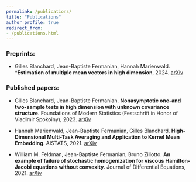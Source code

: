 ```yaml
---
permalink: /publications/
title: "Publications"
author_profile: true
redirect_from: 
- /publications.html
---
```

 ### Preprints:
 - Gilles Blanchard, Jean-Baptiste Fermanian, Hannah Marienwald. ***Estimation of multiple mean vectors in high dimension**,  2024.
 [arXiv](https://arxiv.org/pdf/2403.15038)

### Published papers:

- Gilles Blanchard, Jean-Baptiste Fermanian. **Nonasymptotic one-and two-sample tests in high dimension with unknown covariance structure**.
Foundations of Modern Statistics (Festschrift in Honor of Vladimir Spokoiny), 2023. [arXiv](https://arxiv.org/pdf/2109.01730)

- Hannah Marienwald, Jean-Baptiste Fermanian, Gilles Blanchard. **High-Dimensional Multi-Task Averaging and Application to Kernel Mean Embedding**.
AISTATS, 2021. [arXiv](https://arxiv.org/pdf/2011.06794)

- William M. Feldman, Jean-Baptiste Fermanian, Bruno Ziliotto. **An example of failure of stochastic homogenization for viscous Hamilton-Jacobi equations without convexity**.
Journal of Differential Equations, 2021. [arXiv](https://arxiv.org/pdf/1905.07295)

